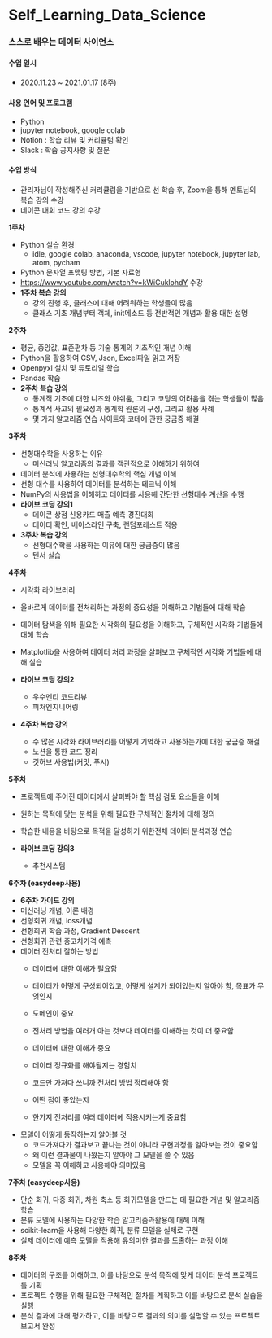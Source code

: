 # Self_Learning_Data_Science

### 스스로 배우는 데이터 사이언스

#### 수업 일시
- 2020.11.23 ~ 2021.01.17 (8주)

#### 사용 언어 및 프로그램 
- Python
- jupyter notebook, google colab 
- Notion : 학습 리뷰 및 커리큘럼 확인
- Slack : 학습 공지사항 및 질문

#### 수업 방식
- 관리자님이 작성해주신 커리큘럼을 기반으로 선 학습 후, Zoom을 통해 멘토님의 복습 강의 수강
- 데이콘 대회 코드 강의 수강


**1주차**
- Python 실습 환경 
    - idle, google colab, anaconda, vscode, jupyter notebook, jupyter lab, atom, pycham
- Python 문자열 포맷팅 방법, 기본 자료형
- <https://www.youtube.com/watch?v=kWiCuklohdY> 수강
- **1주차 복습 강의**
    - 강의 진행 후, 클래스에 대해 어려워하는 학생들이 많음
    - 클래스 기초 개념부터 객체, init메소드 등 전반적인 개념과 활용 대한 설명

**2주차**
- 평균, 중앙값, 표준편차 등 기술 통계의 기초적인 개념 이해
- Python을 활용하여 CSV, Json, Excel파일 읽고 저장
- Openpyxl 설치 및 튜토리얼 학습
- Pandas 학습
- **2주차 복습 강의**
    - 통계적 기초에 대한 니즈와 아쉬움, 그리고 코딩의 어려움을 겪는 학생들이 많음
    - 통계적 사고의 필요성과 통계학 원론의 구성, 그리고 활용 사례
    - 몇 가지 알고리즘 연습 사이트와 코테에 관한 궁금증 해결


**3주차**
- 선형대수학을 사용하는 이유
    - 머신러닝 알고리즘의 결과를 객관적으로 이해하기 위하여
- 데이터 분석에 사용하는 선형대수학의 핵심 개념 이해
- 선형 대수를 사용하여 데이터를 분석하는 테크닉 이해
- NumPy의 사용법을 이해하고 데이터를 사용해 간단한 선형대수 계산을 수행
- **라이브 코딩 강의1**
    - 데이콘 상점 신용카드 매출 예측 경진대회
    - 데이터 확인, 베이스라인 구축, 랜덤포레스트 적용
- **3주차 복습 강의**
    - 선형대수학을 사용하는 이유에 대한 궁금증이 많음
    - 텐서 실습



**4주차**
- 시각화 라이브러리
- 올바르게 데이터를 전처리하는 과정의 중요성을 이해하고 기법들에 대해 학습
- 데이터 탐색을 위해 필요한 시각화의 필요성을 이해하고, 구체적인 시각화 기법들에 대해 학습
- Matplotlib을 사용하여 데이터 처리 과정을 살펴보고 구체적인 시각화 기법들에 대해 실습
- **라이브 코딩 강의2**
    - 우수멘티 코드리뷰
    - 피처엔지니어링

- **4주차 복습 강의**
    - 수 많은 시각화 라이브러리를 어떻게 기억하고 사용하는가에 대한 궁금증 해결
    - 노션을 통한 코드 정리
    - 깃허브 사용법(커밋, 푸시)

**5주차**
- 프로젝트에 주어진 데이터에서 살펴봐야 할 핵심 검토 요소들을 이해
- 원하는 목적에 맞는 분석을 위해 필요한 구체적인 절차에 대해 정의
- 학습한 내용을 바탕으로 목적을 달성하기 위한전체 데이터 분석과정 연습

- **라이브 코딩 강의3**
    - 추천시스템



**6주차 (easydeep사용)**

- **6주차 가이드 강의** 
- 머신러닝 개념, 이론 배경
- 선형회귀 개념, loss개념
- 선형회귀 학습 과정, Gradient Descent
- 선형회귀 관련 중고차가격 예측
- 데이터 전처리 잘하는 방법
    - 데이터에 대한 이해가 필요함
    - 데이터가 어떻게 구성되어있고, 어떻게 설계가 되어있는지 알아야 함, 목표가 무엇인지
    - 도메인이 중요
    - 전처리 방법을 여러개 아는 것보다 데이터를 이해하는 것이 더 중요함
    
    - 데이터에 대한 이해가 중요
    - 데이터 정규화를 해야될지는 경험치
    - 코드만 가져다 쓰니까 전처리 방법 정리해야 함
    - 어떤 점이 좋았는지
    - 한가지 전처리를 여러 데이터에 적용시키는게 중요함
- 모델이 어떻게 동작하는지 알아볼 것
    - 코드가져다가 결과보고 끝나는 것이 아니라 구현과정을 알아보는 것이 중요함
    - 왜 이런 결과물이 나왔는지 알아야 그 모델을 쓸 수 있음
    - 모델을 꼭 이해하고 사용해야 의미있음



**7주차 (easydeep사용)**
- 단순 회귀, 다중 회귀, 차원 축소 등 회귀모델을 만드는 데 필요한 개념 및 알고리즘 학습
- 분류 모델에 사용하는 다양한 학습 알고리즘과활용에 대해 이해
- scikit-learn을 사용해 다양한 회귀, 분류 모델을 실제로 구현
- 실제 데이터에 예측 모델을 적용해 유의미한 결과를 도출하는 과정 이해

**8주차**
- 데이터의 구조를 이해하고, 이를 바탕으로 분석 목적에 맞게 데이터 분석 프로젝트를 기획
- 프로젝트 수행을 위해 필요한 구체적인 절차를 계획하고 이를 바탕으로 분석 실습을 실행
- 분석 결과에 대해 평가하고, 이를 바탕으로 결과의 의미를 설명할 수 있는 프로젝트 보고서 완성
